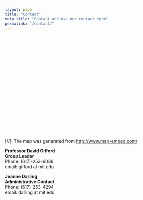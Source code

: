 ```yaml
---
layout: page
title: "Contact"
meta_title: "Contact and use our contact form"
permalink: "/contact/"
---
```

<script type="text/javascript" src="http://maps.google.com/maps/api/js?sensor=false"></script><div style="overflow:hidden;height:300px;width:400px;"><div id="gmap_canvas" style="height:300px;width:400px;"></div><style>#gmap_canvas img{max-width:none!important;background:none!important}</style><a class="google-map-code" href="http://premium-wordpress-themes.org" id="get-map-data">Gifford Lab @ MIT</a></div><script type="text/javascript"> function init_map(){var myOptions = {zoom:14,center:new google.maps.LatLng(42.3618641,-71.0905626),mapTypeId: google.maps.MapTypeId.ROADMAP};map = new google.maps.Map(document.getElementById("gmap_canvas"), myOptions);marker = new google.maps.Marker({map: map,position: new google.maps.LatLng(42.3618641, -71.0905626)});infowindow = new google.maps.InfoWindow({content:"<b>Gifford Lab @ MIT</b><br/>32 Vassar Street, G-542<br/> Cambridge, MA, 02139" });google.maps.event.addListener(marker, "click", function(){infowindow.open(map,marker);});infowindow.open(map,marker);}google.maps.event.addDomListener(window, 'load', init_map);</script>
<br>

[//]: The map was generated from http://www.map-embed.com/

**Professor David Gifford  
Group Leader**  
Phone: (617)-253-6039  
email: gifford at mit.edu 

**Jeanne Darling  
Administrative Contact**  
Phone: (617)-253-4294  
email: darling at mit.edu


